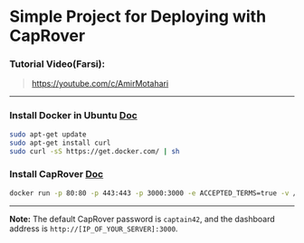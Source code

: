 # Simple Project for Deploying with CapRover

### Tutorial Video(Farsi):
> https://youtube.com/c/AmirMotahari

---


### Install Docker in Ubuntu [Doc](https://docs.docker.com/engine/install/ubuntu/)

```sh
sudo apt-get update
sudo apt-get install curl
sudo curl -sS https://get.docker.com/ | sh
```

### Install CapRover [Doc](https://caprover.com/docs/get-started.html#step-1-caprover-installation)
```sh
docker run -p 80:80 -p 443:443 -p 3000:3000 -e ACCEPTED_TERMS=true -v /var/run/docker.sock:/var/run/docker.sock -v /captain:/captain caprover/caprover
```
---

**Note:** The default CapRover password is `captain42`, and the dashboard address is `http://[IP_OF_YOUR_SERVER]:3000`.